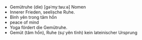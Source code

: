 - Gemütruhe (die)	[ɡəˈmyːtʁuːə]	Nomen
- Innerer Frieden, seelische Ruhe.
- Bình yên trong tâm hồn
- peace of mind
- Yoga fördert die Gemütruhe.
- Gemüt (tâm hồn), Ruhe (sự yên tĩnh)	kein lateinischer Ursprung